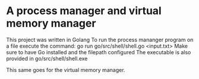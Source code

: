 # A process manager and virtual memory manager
This project was written in Golang
To run the process mananger program on a file execute the command: go run go/src/shell/shell.go <input.txt>
Make sure to have Go installed and the filepath configured
The executable is also provided in go/src/shell/shell.exe

This same goes for the virtual memory manager.
